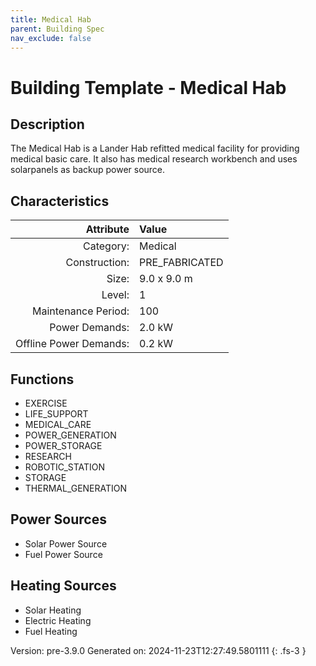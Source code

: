 ```yaml
---
title: Medical Hab
parent: Building Spec
nav_exclude: false
---
```

# Building Template - Medical Hab

## Description
The Medical Hab is a Lander Hab refitted medical facility for providing medical basic care. It also has medical research workbench and uses solarpanels as backup power source.

## Characteristics

| Attribute      | Value |
|--------:|:------|
|Category:|Medical|
|Construction:|PRE_FABRICATED|
|Size:|9.0 x 9.0 m|
|Level:|1|
|Maintenance Period:|100|
|Power Demands:|2.0 kW|
|Offline Power Demands:|0.2 kW|


## Functions
      
- EXERCISE
- LIFE_SUPPORT
- MEDICAL_CARE
- POWER_GENERATION
- POWER_STORAGE
- RESEARCH
- ROBOTIC_STATION
- STORAGE
- THERMAL_GENERATION


## Power Sources
      
- Solar Power Source
- Fuel Power Source

## Heating Sources

- Solar Heating
- Electric Heating
- Fuel Heating

Version: pre-3.9.0 Generated on: 2024-11-23T12:27:49.5801111
{: .fs-3 }